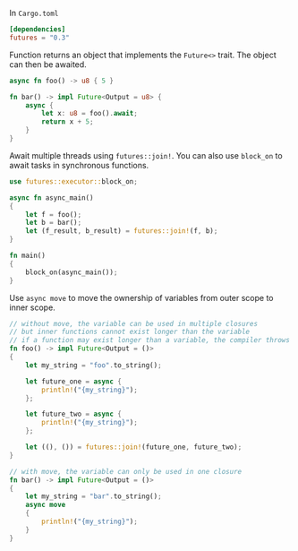 In `Cargo.toml`
```toml
[dependencies]
futures = "0.3"
```

Function returns an object that implements the `Future<>` trait. The object can then be awaited.
```rust
async fn foo() -> u8 { 5 }

fn bar() -> impl Future<Output = u8> {
    async {
        let x: u8 = foo().await;
        return x + 5;
    }
}
```

Await multiple threads using `futures::join!`.
You can also use `block_on` to await tasks in synchronous functions.
```rust
use futures::executor::block_on;

async fn async_main()
{
	let f = foo();
	let b = bar();
	let (f_result, b_result) = futures::join!(f, b);
}

fn main()
{
	block_on(async_main());
}
```

Use `async move` to move the ownership of variables from outer scope to inner scope.
```rust
// without move, the variable can be used in multiple closures
// but inner functions cannot exist longer than the variable
// if a function may exist longer than a variable, the compiler throws an error
fn foo() -> impl Future<Output = ()>
{
	let my_string = "foo".to_string();

	let future_one = async { 
		println!("{my_string}");
	};

	let future_two = async { 
		println!("{my_string}");
	};

	let ((), ()) = futures::join!(future_one, future_two);
}

// with move, the variable can only be used in one closure
fn bar() -> impl Future<Output = ()>
{
	let my_string = "bar".to_string();
	async move
	{
		println!("{my_string}");
	}
}
```
